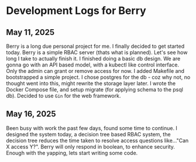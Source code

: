 # Development Logs for Berry

## May 11, 2025

Berry is a long due personal project for me. I finally decided to get started today. Berry is a simple RBAC server (thats what is planned). Let's see how long I take to actually finish it.
I finished doing a basic db design. We are gonna go with an API based model, with a kubectl like control interface. Only the admin can grant or remove access for now. I added  Makefile and bootstrapped a simple project. I chose postgres for the db - coz why not, no thought went into this, might rewrite the storage layer later. I wrote the Docker Compose file, and setup migrate (for applying schema to the psql db). Decided to use `Gin` for the web framework.

## May 16, 2025
Been busy with work the past few days, found some time to continue. I designed the system today, a decision tree based RBAC system, the decision tree reduces the time taken to resolve access questions like..."Can X access Y?". Berry will only respond in boolean, to enhance security. Enough with the yapping, lets start writing some code.
 

